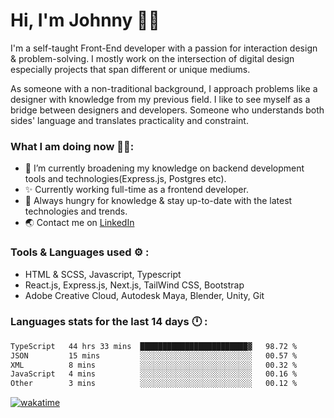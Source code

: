 # Hi, I'm Johnny 👋🧑‍

I'm a self-taught Front-End developer with a passion for interaction design & problem-solving. I mostly work on the intersection of digital design especially projects that span different or unique mediums.

As someone with a non-traditional background, I approach problems like a designer with knowledge from my previous field. I like to see myself as a bridge between designers and developers. Someone who understands both sides' language and translates practicality and constraint.

### What I am doing now 🧑‍💻:

- 🔭 I’m currently broadening my knowledge on backend development tools and technologies(Express.js, Postgres etc).
- ✨ Currently working full-time as a frontend developer.
- 📖 Always hungry for knowledge & stay up-to-date with the latest technologies and trends.
- 🌏 Contact me on [LinkedIn](https://www.linkedin.com/in/johchai/)

### Tools & Languages used ⚙️ :

- HTML & SCSS, Javascript, Typescript
- React.js, Express.js, Next.js, TailWind CSS, Bootstrap
- Adobe Creative Cloud, Autodesk Maya, Blender, Unity, Git

### Languages stats for the last 14 days 🕛 :

<!--START_SECTION:waka-->

```txt
TypeScript   44 hrs 33 mins  ████████████████████████▓   98.72 %
JSON         15 mins         ░░░░░░░░░░░░░░░░░░░░░░░░░   00.57 %
XML          8 mins          ░░░░░░░░░░░░░░░░░░░░░░░░░   00.32 %
JavaScript   4 mins          ░░░░░░░░░░░░░░░░░░░░░░░░░   00.16 %
Other        3 mins          ░░░░░░░░░░░░░░░░░░░░░░░░░   00.12 %
```

<!--END_SECTION:waka-->

[![wakatime](https://wakatime.com/badge/user/0cd14e89-b357-451d-b5c1-4a79286fb5a6.svg)](https://wakatime.com/@0cd14e89-b357-451d-b5c1-4a79286fb5a6)
